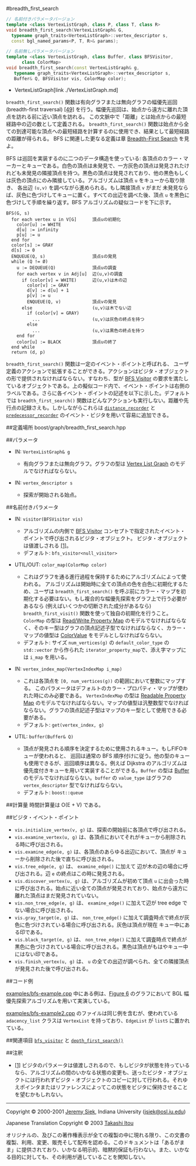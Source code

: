 #breadth_first_search

```cpp
// 名前付きパラメータバージョン
template <class VertexListGraph, class P, class T, class R>
void breadth_first_search(VertexListGraph& G, 
  typename graph_traits<VertexListGraph>::vertex_descriptor s, 
  const bgl_named_params<P, T, R>& params);

// 名前無しパラメータバージョン
template <class VertexListGraph, class Buffer, class BFSVisitor, 
	  class ColorMap>
void breadth_first_search(const VertexListGraph& g, 
   typename graph_traits<VertexListGraph>::vertex_descriptor s, 
   Buffer& Q, BFSVisitor vis, ColorMap color);
```
* VertexListGraph[link ./VertexListGraph.md]

`breadth_first_search()` 関数は有向グラフまたは無向グラフの幅優先巡回(breadth-first traversal) [[49]](./bibliography.md#moore59) を行う。幅優先巡回は、始点から遠方に離れた頂点を訪れる前に近い頂点を訪れる。 この文脈中で「距離」とは始点からの最短経路中の辺の数として定義される。 `breadth_first_search()` 関数は始点から全ての到達可能な頂点への最短経路を計算するのに使用でき、結果として最短経路の距離が得られる。 BFS に関連した更なる定義は章 [Breadth-First Search](./graph_theory_overview.md#bfs-algorithm) を見よ。

BFS は巡回を実装するのに二つのデータ構造を使っている: 各頂点のカラー・マーカーとキューである。白色の頂点は未発見で、一方灰色の頂点は発見されたけれども未発見の隣接頂点を持つ。黒色の頂点は発見されており、他の黒色もしくは灰色の頂点にのみ隣接している。アルゴリズムは頂点 `u` をキューから取り除き、 各出辺 `(u,v)` を調べながら進められる。もし隣接頂点 `v` がまだ 未発見ならば、灰色に色づけしてキューに置く。すべての出辺を調べた後、頂点 `u` を黒色に色づけして手順を繰り返す。BFS アルゴリズムの疑似コードを下に示す。


```
BFS(G, s)
  for each vertex u in V[G]      頂点uの初期化
    color[u] := WHITE 
    d[u] := infinity 
    p[u] := u 
  end for
  color[s] := GRAY 
  d[s] := 0 
  ENQUEUE(Q, s)                  頂点sの発見
  while (Q != Ø) 
    u := DEQUEUE(Q)              頂点uの調査
    for each vertex v in Adj[u]  辺(u,v)の調査
      if (color[v] = WHITE)      辺(u,v)は木の辺
        color[v] := GRAY 
        d[v] := d[u] + 1  
        p[v] := u  
        ENQUEUE(Q, v)            頂点vの発見
      else                       (u,v)は木でない辺
        if (color[v] = GRAY) 
          ...                    (u,v)は灰色の終点を持つ
        else
          ...                    (u,v)は黒色の終点を持つ
    end for
    color[u] := BLACK            頂点uの終了
  end while
  return (d, p)
```

`breadth_first_search()` 関数は一定のイベント・ポイントと呼ばれる、 ユーザ定義のアクションで拡張することができる。アクションはビジタ・オブジェクトの形で提供されなければならない。すなわち、型が [BFS Visitor](./BFSVisitor.md) の要求を満たしているオブジェクトである。上の擬似コード内で、イベント・ポイントは右側のラベルである。さらに各イベント・ポイントの記述を以下に示した。デフォルトでは `breadth_first_search()` 関数はどんなアクションも実行しない。距離や先行点の記録さえも。しかしながらこれらは [`distance_recorder`](./distance_recorder.md) と [`predecessor_recorder`](./predecessor_recorder.md) のイベント・ビジタを用いて容易に追加できる。


##定義場所
boost/graph/breadth_first_search.hpp


##パラメータ
- IN: `VertexListGraph& g`
	- 有向グラフまたは無向グラフ。グラフの型は [Vertex List Graph](./VertexListGraph.md) のモデルでなければならない。

- IN: `vertex_descriptor s`
	- 探索が開始される始点。


##名前付きパラメータ
- IN: `visitor(BFSVisitor vis)`
	- アルゴリズムの内側で [BFS Visitor](./BFSVisitor.md) コンセプトで指定されたイベント・ポイントで呼び出されるビジタ・オブジェクト。 ビジタ・オブジェクトは値渡しされる [[1]](#note_1)。
	- デフォルト: `bfs_visitor<null_visitor>`

- UTIL/OUT: `color_map(ColorMap color)`
	- これはグラフを通る進行過程を保持するためにアルゴリズムによって使われる。 アルゴリズムは開始時に全ての頂点の色を白色に初期化するため、ユーザは `breadth_first_search()` を呼ぶ前にカラー・マップを初期化する必要はない。もし複合的な幅優先探索をグラフ上で行う必要があるなら (例えばいくつかの切断された成分があるなら) `breadth_first_visit()` 関数を使って独自の初期化を行うこと。
		`ColorMap` の型は [Read/Write Property Map](../property_map/ReadWritePropertyMap.md) のモデルでなければならなく、そのキー型はグラフの頂点記述子型でなければならなく、カラー・マップの値型は [ColorValue](./ColorValue.md) をモデルとしなければならない。
	- デフォルト: サイズ `num_vertices(g)` の `default_color_type` の `std::vector` から作られた `iterator_property_map`で、添え字マップには `i_map` を用いる。

- IN: `vertex_index_map(VertexIndexMap i_map)`
	- これは各頂点を `[0, num_vertices(g))` の範囲において整数にマップする。 このパラメータはデフォルトのカラー・プロパティ・マップが使われた時にのみ必要である。 `VertexIndexMap` の型は [Readable Property Map](../property_map/ReadablePropertyMap.md) のモデルでなければならない。マップの値型は汎整数型でなければならない。グラフの頂点記述子型はマップのキー型として使用できる必要がある。
	- デフォルト: `get(vertex_index, g)`

- UTIL: `buffer(Buffer& Q)`
	- 頂点が発見される順序を決定するために使用されるキュー。もしFIFOキューが使われると、 巡回は通常の BFS 順序付けに従う。他の型のキューも使用できるが、巡回順序は異なる。例えば Dijkstra のアルゴリズムは優先度付きキューを用いて実装することができる。`Buffer` の型は [Buffer](./Buffer.md) のモデルでなければならない。`buffer` の `value_type` はグラフの `vertex_descriptor` 型でなければならない。 
	- デフォルト: `boost::queue`


##計算量
時間計算量は O(E + V) である。


##ビジタ・イベント・ポイント

- `vis.initialize_vertex(v, g)` は、探索の開始前に各頂点で呼び出される。
- `vis.examine_vertex(u, g)` は、各頂点においてそれがキューから削除される時に呼び出される。
- `vis.examine_edge(e, g)` は、各頂点のあらゆる出辺において、頂点が キューから削除された後で直ちに呼び出される。
- `vis.tree_edge(e, g)` は、 `examine_edge()` に加えて 辺が木の辺の場合に呼び出される。辺 `e` の終点はこの時に発見される。
- `vis.discover_vertex(u, g)` は、アルゴリズムが初めて頂点 `u` に出会った時に呼び出される。始点に近い全ての頂点が発見されており、始点から遠方に離れた頂点はまだ発見されていない。
- `vis.non_tree_edge(e, g)` は、 `examine_edge()` に加えて辺が tree edge でない場合に呼び出される。
- `vis.gray_target(e, g)` は、 `non_tree_edge()` に加えて調査時点で終点が灰色に色づけされている場合に呼び出される。灰色は頂点が現在 キュー中にある印である。
- `vis.black_target(e, g)` は、 `non_tree_edge()` に加えて調査時点で終点が黒色に色づけされている場合に呼び出される。黒色は頂点がもはやキュー中にはない印である。
- `vis.finish_vertex(u, g)` は、 `u` の全ての出辺が調べられ、全ての隣接頂点が発見された後で呼び出される。


##コード例

[examples/bfs-example.cpp](./examples/bfs-example.cpp.md) 中にある例は、[Figure 6](./graph_theory_overview.md#bfs-algorithm) のグラフにおいて BGL 幅優先探索アルゴリズムを用いて実演している。

[examples/bfs-example2.cpp](./examples/bfs-example2.cpp.md) のファイルは同じ例を含むが、使われている `adacency_list` クラスは `VertexList` を持っており、`EdgeList` が `listS` に置かれている。


##関連項目
[`bfs_visitor`](./bfs_visitor.md) と [`depth_first_search()`](./depth_first_search.md)


##注釈
- <a name="note_1" href="note_1">[1]</a> ビジタのパラメータは値渡しされるので、もしビジタが状態を持っているなら、アルゴリズムの間のいかなる状態の変更も、送ったビジタ・オブジェクトには行われずビジタ・オブジェクトのコピーに対して行われる。それゆえポインタまたはリファレンスによってこの状態をビジタに保持させることを望むかもしれない。


***
Copyright © 2000-2001 [Jeremy Siek](http://www.boost.org/doc/libs/1_31_0/people/jeremy_siek.htm), Indiana University (<jsiek@osl.iu.edu>)

Japanese Translation Copyright © 2003 [Takashi Itou](takashi-it@po6.nsk.ne.jp)

オリジナルの、及びこの著作権表示が全ての複製の中に現れる限り、この文書の複製、利用、変更、販売そして配布を認める。このドキュメントは「あるがまま」に提供されており、いかなる明示的、暗黙的保証も行わない。また、いかなる目的に対しても、その利用が適していることを関知しない。


